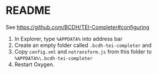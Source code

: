 # README 

See https://github.com/BCDH/TEI-Completer#configuring

1. In Explorer, type `%APPDATA%` into address bar
2. Create an empty folder called `.bcdh-tei-completer` and
3. Copy `config.xml` and `notransform.js` from this folder to `%APPDATA%\.bcdh-tei-completer`
4. Restart Oxygen.

